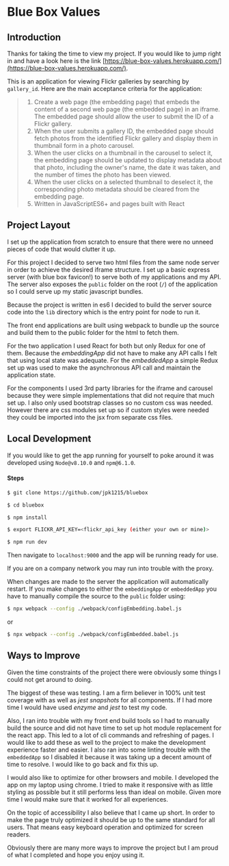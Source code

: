 # Blue Box Values


## Introduction

Thanks for taking the time to view my project. If you would like to jump right in and have a look here is the link [https://blue-box-values.herokuapp.com/](https://blue-box-values.herokuapp.com/).

This is an application for viewing Flickr galleries by searching by `gallery_id`. Here are the main acceptance criteria for the application:

> 1. Create a web page (the embedding page) that embeds the content of a second web page (the embedded page) in an iframe. The embedded page should allow the user to submit the ID of a Flickr gallery.
> 2. When the user submits a gallery ID, the embedded page should fetch photos from the identified Flickr gallery and display them in thumbnail form in a photo carousel.
> 3. When the user clicks on a thumbnail in the carousel to select it, the embedding page should be updated to display metadata about that photo, including the owner's name, the date it was taken, and the number of times the photo has been viewed.
> 4. When the user clicks on a selected thumbnail to deselect it, the corresponding photo metadata should be cleared from the embedding page.
> 5. Written in JavaScriptES6+ and pages built with React

## Project Layout

I set up the application from scratch to ensure that there were no unneed pieces of code that would clutter it up.

For this project I decided to serve two html files from the same node server in order to achieve the desired iframe structure. I set up a basic express server (with blue box favicon!) to serve both of my applications and my API. The server also exposes the `public` folder on the root (`/`) of the application so I could serve up my static javascript bundles.

Because the project is written in es6 I decided to build the server source code into the `lib` directory which is the entry point for node to run it.

The front end applications are built using webpack to bundle up the source and build them to the public folder for the html to fetch them.

For the two application I used React for both but only Redux for one of them. Because the _embeddingApp_ did not have to make any API calls I felt that using local state was adequate. For the _embeddedApp_ a simple Redux set up was used to make the asynchronous API call and maintain the application state.

For the components I used 3rd party libraries for the iframe and carousel because they were simple implementations that did not require that much set up. I also only used bootstrap classes so no custom css was needed. However there are css modules set up so if custom styles were needed they could be imported into the jsx from separate css files.

## Local Development

If you would like to get the app running for yourself to poke around it was developed using `Node@v8.10.0` and `npm@6.1.0`.

#### Steps

```bash
$ git clone https://github.com/jpk1215/bluebox
```

```bash
$ cd bluebox
```

```bash
$ npm install
```

```bash
$ export FLICKR_API_KEY=<flickr_api_key (either your own or mine)>
```

```bash
$ npm run dev
```

Then navigate to `localhost:9000` and the app will be running ready for use. 

If you are on a company network you may run into trouble with the proxy.

When changes are made to the server the application will automatically restart. If you make changes to either the `embeddingApp` or `embeddedApp` you have to manually compile the source to the `public` folder using:

```bash
$ npx webpack --config ./webpack/configEmbedding.babel.js
```
or 

```bash
$ npx webpack --config ./webpack/configEmbedded.babel.js
```

## Ways to Improve

Given the time constraints of the project there were obviously some things I could not get around to doing. 

The biggest of these was testing. I am a firm believer in 100% unit test coverage with as well as _jest snapshots_ for all components. If I had more time I would have used _enzyme_ and _jest_ to test my code. 

Also, I ran into trouble with my front end build tools so I had to manually build the source and did not have time to set up hot module replacement for the react app. This led to a lot of cli commands and refreshing of pages. I would like to add these as well to the project to make the development experience faster and easier. I also ran into some linting trouble with the `embeddedApp` so I disabled it because it was taking up a decent amount of time to resolve. I would like to go back and fix this up.

I would also like to optimize for other browsers and mobile. I developed the app on my laptop using chrome. I tried to make it responsive with as little styling as possible but it still performs less than ideal on mobile. Given more time I would make sure that it worked for all experiences.

On the topic of accessibility I also believe that I came up short. In order to make the page truly optimized it should be up to the same standard for all users. That means easy keyboard operation and optimized for screen readers.

Obviously there are many more ways to improve the project but I am proud of what I completed and hope you enjoy using it.